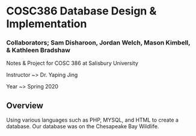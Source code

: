 # COSC386 Database Design & Implementation

### Collaborators; Sam Disharoon, Jordan Welch, Mason Kimbell, & Kathleen Bradshaw

Notes & Project for COSC 386 at Salisbury University

Instructor ~> Dr. Yaping Jing

Year ~> Spring 2020

## Overview

Using various languages such as PHP, MYSQL, and HTML to create a database.  Our database was on the Chesapeake Bay Wildlife.
